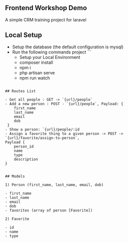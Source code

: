 ## Frontend Workshop Demo

A simple CRM training project for laravel

## Local Setup

- Setup the database (the default configuration is mysql)
- Run the following commands project ```
    - Setup your Local Environment
    - composer install
    - npm i
    - php artisan serve
    - npm run watch
```

## Routes List

- Get all people : GET -> `{url}/people`
- Add a new person : POST - `{url}/people`, Payload: { 
    first_name
    last_name
    email
    dob
 }
- Show a person: `{url}/people/:id
- Assign a favorite thing to a given person -> POST -> `{url}/favorite/assign-to-person`,
Payload {
    person_id
    name
    type
    description
}


## Models

1) Person (first_name, last_name, email, dob)

- first_name
- last_name
- email
- dob
- favorites (array of person [Favorite])

2) Favorite

- id
- name
- type

